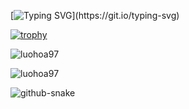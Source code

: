 
[![Typing SVG](https://readme-typing-svg.herokuapp.com?size=30&lines=Run+away.)](https://git.io/typing-svg)

[![trophy](https://github-profile-trophy.vercel.app/?username=luohoa97)](https://github.com/luohoa97/github-profile-trophy)

![luohoa97](https://github-readme-stats.vercel.app/api?username=luohoa97&show_icons=true&theme=tokyonight&hide=["issues"])

![luohoa97](https://github-readme-stats.vercel.app/api/top-langs?username=luohoa97&show_icons=true&theme=tokyonight&layout=compact)

<picture>
  <source media="(prefers-color-scheme: dark)" srcset="https://luohoa97.github.com/luohoa97/github-snake-dark.svg" />
  <source media="(prefers-color-scheme: light)" srcset="https://luohoa97.github.com/luohoa97/github-snake.svg" />
  <img alt="github-snake" src="https://luohoa97.github.com/luohoa97/github-snake.svg" />
</picture>
